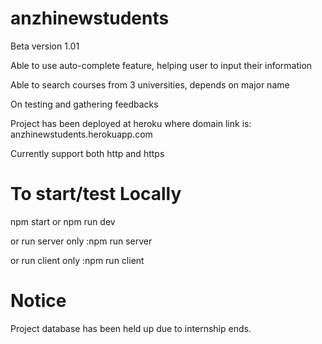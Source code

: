 # anzhinewstudents
Beta version 1.01

Able to use auto-complete feature, helping user to input their information

Able to search courses from 3 universities, depends on major name

On testing and gathering feedbacks

Project has been deployed at heroku where domain link is: anzhinewstudents.herokuapp.com

Currently support both http and https
# To start/test Locally

npm start or npm run dev

or run server only :npm run server

or run client only :npm run client


# Notice
Project database has been held up due to internship ends.
